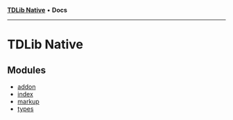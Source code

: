 [**TDLib Native**](README.md) • **Docs**

***

# TDLib Native

## Modules

- [addon](addon.md)
- [index](index.md)
- [markup](markup.md)
- [types](types/README.md)
